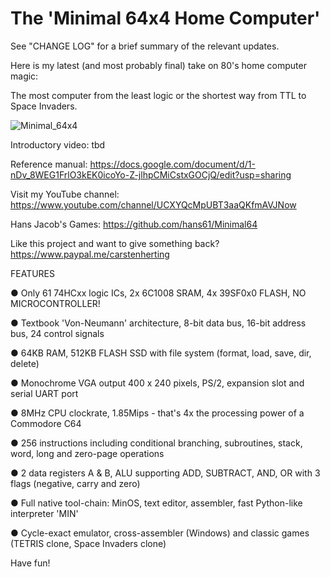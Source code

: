 # The 'Minimal 64x4 Home Computer'

See "CHANGE LOG" for a brief summary of the relevant updates.


Here is my latest (and most probably final) take on 80's home computer magic:

The most computer from the least logic or the shortest way from TTL to Space Invaders.

![Minimal_64x4](https://github.com/slu4coder/Minimal-64x4-Home-Computer/assets/52576999/b4a158cd-91f6-47b0-8721-4080f0f73ec4)

Introductory video: tbd

Reference manual: https://docs.google.com/document/d/1-nDv_8WEG1FrlO3kEK0icoYo-Z-jlhpCMiCstxGOCjQ/edit?usp=sharing

Visit my YouTube channel: https://www.youtube.com/channel/UCXYQcMpUBT3aaQKfmAVJNow

Hans Jacob's Games: https://github.com/hans61/Minimal64

Like this project and want to give something back? https://www.paypal.me/carstenherting

FEATURES

● Only 61 74HCxx logic ICs, 2x 6C1008 SRAM, 4x 39SF0x0 FLASH, NO MICROCONTROLLER!

● Textbook 'Von-Neumann' architecture, 8-bit data bus, 16-bit address bus, 24 control signals

● 64KB RAM, 512KB FLASH SSD with file system (format, load, save, dir, delete)

● Monochrome VGA output 400 x 240 pixels, PS/2, expansion slot and serial UART port

● 8MHz CPU clockrate, 1.85Mips - that's 4x the processing power of a Commodore C64

● 256 instructions including conditional branching, subroutines, stack, word, long and zero-page operations

● 2 data registers A & B, ALU supporting ADD, SUBTRACT, AND, OR with 3 flags (negative, carry and zero)

● Full native tool-chain: MinOS, text editor, assembler, fast Python-like interpreter 'MIN'

● Cycle-exact emulator, cross-assembler (Windows) and classic games (TETRIS clone, Space Invaders clone)
  
Have fun!
